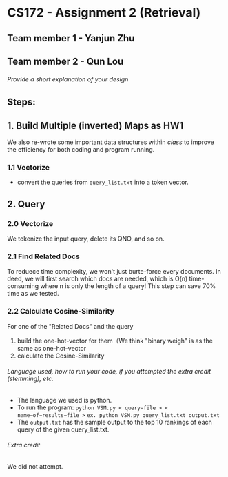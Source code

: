 # CS172 - Assignment 2 (Retrieval)

## Team member 1 - Yanjun Zhu
## Team member 2 - Qun Lou

###### Provide a short explanation of your design

## Steps:
## 1. Build Multiple (inverted) Maps as HW1
We also re-wrote some important data structures within *class* to improve the efficiency for both coding and program running.
### 1.1 Vectorize
- convert the queries from `query_list.txt` into a token vector.

## 2. Query
### 2.0 Vectorize
We tokenize the input query, delete its QNO, and so on.

### 2.1 Find Related Docs
To reduece time complexity, we won't just burte-force every documents. In deed, we will first search which docs are needed, which is O(n) time-consuming where n is only the length of a query! This step can save 70% time as we tested.

### 2.2 Calculate Cosine-Similarity
For one of the "Related Docs" and the query
1) build the one-hot-vector for them（We think "binary weigh" is as the same as one-hot-vector
2) calculate the Cosine-Similarity


###### Language used, how to run your code, if you attempted the extra credit (stemming), etc. 
- The language we used is python.
- To run the program: `python VSM.py < query−file > < name−of−results−file >` `ex. python VSM.py query_list.txt output.txt`
- The `output.txt` has the sample output to the top 10 rankings of each query of the given query_list.txt.

###### Extra credit
We did not attempt.
